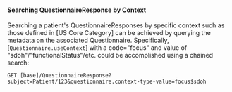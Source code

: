 <div class="bg-success" markdown="1">

#### Searching QuestionnaireResponse by Context

Searching a patient's QuestionnaireResponses by specific context such as those defined in [US Core Category] can be achieved by querying the metadata on the associated Questionnaire. Specifically, [`Questionnaire.useContext`] with a code="focus" and value of "sdoh"/"functionalStatus"/etc. could be accomplished using a chained search:

`GET [base]/QuestionnaireResponse?subject=Patient/123&questionnaire.context-type-value=focus$sdoh`
</div><!-- new-content -->